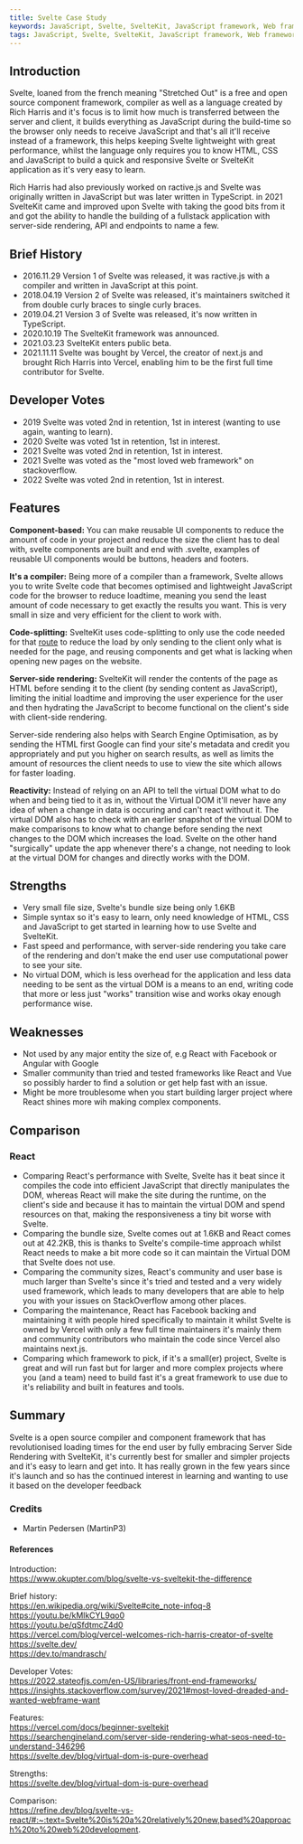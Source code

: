```yaml
---
title: Svelte Case Study
keywords: JavaScript, Svelte, SvelteKit, JavaScript framework, Web framework, Component framework
tags: JavaScript, Svelte, SvelteKit, JavaScript framework, Web framework, Component framework
---
```


## Introduction

Svelte, loaned from the french meaning "Stretched Out" is a free and open source component framework, compiler as well as a language created by Rich Harris and it's focus is to limit how much is transferred between the server and client, it builds everything as JavaScript during the build-time so the browser only needs to receive JavaScript and that's all it'll receive instead of a framework, this helps keeping Svelte lightweight with great performance, whilst the language only requires you to know HTML, CSS and JavaScript to build a quick and responsive Svelte or SvelteKit application as it's very easy to learn.

Rich Harris had also previously worked on ractive.js and Svelte was originally written in JavaScript but was later written in TypeScript. in 2021 SvelteKit came and improved upon Svelte with taking the good bits from it and got the ability to handle the building of a fullstack application with server-side rendering, API and endpoints to name a few.

## Brief History

- 2016.11.29 Version 1 of Svelte was released, it was ractive.js with a compiler and written in JavaScript at this point.
- 2018.04.19 Version 2 of Svelte was released, it's maintainers switched it from double curly braces to single curly braces.
- 2019.04.21 Version 3 of Svelte was released, it's now written in TypeScript.
- 2020.10.19 The SvelteKit framework was announced.
- 2021.03.23 SvelteKit enters public beta.
- 2021.11.11 Svelte was bought by Vercel, the creator of next.js and brought Rich Harris into Vercel, enabling him to be the first full time contributor for Svelte.

## Developer Votes

- 2019 Svelte was voted 2nd in retention, 1st in interest (wanting to use again, wanting to learn).
- 2020 Svelte was voted 1st in retention, 1st in interest.
- 2021 Svelte was voted 2nd in retention, 1st in interest.
- 2021 Svelte was voted as the "most loved web framework" on stackoverflow.
- 2022 Svelte was voted 2nd in retention, 1st in interest.

## Features

**Component-based:** You can make reusable UI components to reduce the amount of code in your project and reduce the size the client has to deal with, svelte components are built and end with .svelte, examples of reusable UI components would be buttons, headers and footers.

**It's a compiler:** Being more of a compiler than a framework, Svelte allows you to write Svelte code that becomes optimised and lightweight JavaScript code for the browser to reduce loadtime, meaning you send the least amount of code necessary to get exactly the results you want. This is very small in size and very efficient for the client to work with.

**Code-splitting:** SvelteKit uses code-splitting to only use the code needed for that [route](https://kit.svelte.dev/docs/routing) to reduce the load by only sending to the client only what is needed for the page, and reusing components and get what is lacking when opening new pages on the website.

**Server-side rendering:** SvelteKit will render the contents of the page as HTML before sending it to the client (by sending content as JavaScript), limiting the initial loadtime and improving the user experience for the user and then hydrating the JavaScript to become functional on the client's side with client-side rendering.

Server-side rendering also helps with Search Engine Optimisation, as by sending the HTML first Google can find your site's metadata and credit you appropriately and put you higher on search results,
as well as limits the amount of resources the client needs to use to view the site which allows for faster loading.

**Reactivity:** Instead of relying on an API to tell the virtual DOM what to do when and being tied to it as in, without the Virtual DOM it'll never have any idea of when a change in data is occuring and can't react without it.
The virtual DOM also has to check with an earlier snapshot of the virtual DOM to make comparisons to know what to change before sending the next changes to the DOM which increases the load.
Svelte on the other hand "surgically" update the app whenever there's a change, not needing to look at the virtual DOM for changes and directly works with the DOM.

## Strengths

- Very small file size, Svelte's bundle size being only 1.6KB
- Simple syntax so it's easy to learn, only need knowledge of HTML, CSS and JavaScript to get started in learning how to use Svelte and SvelteKit.
- Fast speed and performance, with server-side rendering you take care of the rendering and don't make the end user use computational power to see your site.
- No virtual DOM, which is less overhead for the application and less data needing to be sent as the virtual DOM is a means to an end, writing code that more or less just "works" transition wise and works okay enough performance wise.

## Weaknesses

- Not used by any major entity the size of, e.g React with Facebook or Angular with Google
- Smaller community than tried and tested frameworks like React and Vue so possibly harder to find a solution or get help fast with an issue.
- Might be more troublesome when you start building larger project where React shines more wih making complex components.

## Comparison

### React

- Comparing React's performance with Svelte, Svelte has it beat since it compiles the code into efficient JavaScript that directly manipulates the DOM, whereas React will make the site during the runtime, on the client's side and because it has to maintain the virtual DOM and spend resources on that, making the responsiveness a tiny bit worse with Svelte.
- Comparing the bundle size, Svelte comes out at 1.6KB and React comes out at 42.2KB, this is thanks to Svelte's compile-time approach whilst React needs to make a bit more code so it can maintain the Virtual DOM that Svelte does not use.
- Comparing the community sizes, React's community and user base is much larger than Svelte's since it's tried and tested and a very widely used framework, which leads to many developers that are able to help you with your issues on StackOverflow among other places.
- Comparing the maintenance, React has Facebook backing and maintaining it with people hired specifically to maintain it whilst Svelte is owned by Vercel with only a few full time maintainers it's mainly them and community contributors who maintain the code since Vercel also maintains next.js.
- Comparing which framework to pick, if it's a small(er) project, Svelte is great and will run fast but for larger and more complex projects where you (and a team) need to build fast it's a great framework to use due to it's reliability and built in features and tools.

## Summary

Svelte is a open source compiler and component framework that has revolutionised loading times for the end user by fully embracing Server Side Rendering with SvelteKit, it's currently best for smaller and simpler projects and it's easy to learn and get into.
It has really grown in the few years since it's launch and so has the continued interest in learning and wanting to use it based on the developer feedback

### Credits

- Martin Pedersen (MartinP3)

#### References

Introduction:</br>
https://www.okupter.com/blog/svelte-vs-sveltekit-the-difference

Brief history:</br>
https://en.wikipedia.org/wiki/Svelte#cite_note-infoq-8 </br>
https://youtu.be/kMlkCYL9qo0 </br>
https://youtu.be/qSfdtmcZ4d0 </br>
https://vercel.com/blog/vercel-welcomes-rich-harris-creator-of-svelte </br>
https://svelte.dev/ </br>
https://dev.to/mandrasch/ </br>

Developer Votes:</br>
https://2022.stateofjs.com/en-US/libraries/front-end-frameworks/ </br>
https://insights.stackoverflow.com/survey/2021#most-loved-dreaded-and-wanted-webframe-want </br>

Features:</br>
https://vercel.com/docs/beginner-sveltekit </br>
https://searchengineland.com/server-side-rendering-what-seos-need-to-understand-346296 </br>
https://svelte.dev/blog/virtual-dom-is-pure-overhead </br>

Strengths:</br>
https://svelte.dev/blog/virtual-dom-is-pure-overhead </br>

Comparison:</br>
https://refine.dev/blog/svelte-vs-react/#:~:text=Svelte%20is%20a%20relatively%20new,based%20approach%20to%20web%20development.
